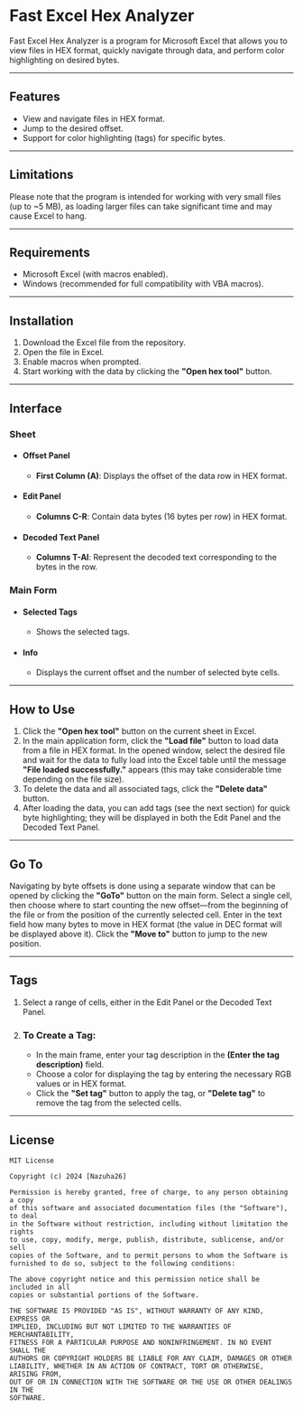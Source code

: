 # Fast Excel Hex Analyzer

Fast Excel Hex Analyzer is a program for Microsoft Excel that allows you to view files in HEX format, quickly navigate through data, and perform color highlighting on desired bytes.

---

## Features

- View and navigate files in HEX format.
- Jump to the desired offset.
- Support for color highlighting (tags) for specific bytes.

---

## Limitations

Please note that the program is intended for working with very small files (up to ~5 MB), as loading larger files can take significant time and may cause Excel to hang.

---

## Requirements

- Microsoft Excel (with macros enabled).
- Windows (recommended for full compatibility with VBA macros).

---

## Installation

1. Download the Excel file from the repository.
2. Open the file in Excel.
3. Enable macros when prompted.
4. Start working with the data by clicking the **"Open hex tool"** button.

---

## Interface

### Sheet

- #### Offset Panel
  - **First Column (A)**: Displays the offset of the data row in HEX format.

- #### Edit Panel
  - **Columns C-R**: Contain data bytes (16 bytes per row) in HEX format.

- #### Decoded Text Panel
  - **Columns T-AI**: Represent the decoded text corresponding to the bytes in the row.

### Main Form

- #### Selected Tags
  - Shows the selected tags.

- #### Info
  - Displays the current offset and the number of selected byte cells.

---

## How to Use

1. Click the **"Open hex tool"** button on the current sheet in Excel.
2. In the main application form, click the **"Load file"** button to load data from a file in HEX format. In the opened window, select the desired file and wait for the data to fully load into the Excel table until the message **"File loaded successfully."** appears (this may take considerable time depending on the file size).
3. To delete the data and all associated tags, click the **"Delete data"** button.
4. After loading the data, you can add tags (see the next section) for quick byte highlighting; they will be displayed in both the Edit Panel and the Decoded Text Panel.

---

## Go To

Navigating by byte offsets is done using a separate window that can be opened by clicking the **"GoTo"** button on the main form. Select a single cell, then choose where to start counting the new offset—from the beginning of the file or from the position of the currently selected cell. Enter in the text field how many bytes to move in HEX format (the value in DEC format will be displayed above it). Click the **"Move to"** button to jump to the new position.

---

## Tags

1. Select a range of cells, either in the Edit Panel or the Decoded Text Panel.
2. ### To Create a Tag:
   - In the main frame, enter your tag description in the **(Enter the tag description)** field.
   - Choose a color for displaying the tag by entering the necessary RGB values or in HEX format.
   - Click the **"Set tag"** button to apply the tag, or **"Delete tag"** to remove the tag from the selected cells.

---

## License

```plaintext
MIT License

Copyright (c) 2024 [Nazuha26]

Permission is hereby granted, free of charge, to any person obtaining a copy
of this software and associated documentation files (the "Software"), to deal
in the Software without restriction, including without limitation the rights
to use, copy, modify, merge, publish, distribute, sublicense, and/or sell
copies of the Software, and to permit persons to whom the Software is
furnished to do so, subject to the following conditions:

The above copyright notice and this permission notice shall be included in all
copies or substantial portions of the Software.

THE SOFTWARE IS PROVIDED "AS IS", WITHOUT WARRANTY OF ANY KIND, EXPRESS OR
IMPLIED, INCLUDING BUT NOT LIMITED TO THE WARRANTIES OF MERCHANTABILITY,
FITNESS FOR A PARTICULAR PURPOSE AND NONINFRINGEMENT. IN NO EVENT SHALL THE
AUTHORS OR COPYRIGHT HOLDERS BE LIABLE FOR ANY CLAIM, DAMAGES OR OTHER
LIABILITY, WHETHER IN AN ACTION OF CONTRACT, TORT OR OTHERWISE, ARISING FROM,
OUT OF OR IN CONNECTION WITH THE SOFTWARE OR THE USE OR OTHER DEALINGS IN THE
SOFTWARE.

